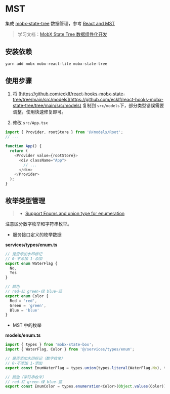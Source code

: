 # MST

集成 [mobx-state-tree] 数据管理，参考 [React and MST]

> 学习文档：[MobX State Tree 数据组件化开发](https://juejin.cn/post/6844903772972384263)

## 安装依赖

```bash
yarn add mobx mobx-react-lite mobx-state-tree
```

## 使用步骤

1. 将 [https://github.com/ecklf/react-hooks-mobx-state-tree/tree/main/src/models](https://github.com/ecklf/react-hooks-mobx-state-tree/tree/main/src/models) 复制到 `src/models`下，部分类型错误需要调整，使用快速修复即可。

2. 修改 `src/App.tsx`

```typescript
import { Provider, rootStore } from '@/models/Root';
// ...

function App() {
  return (
    <Provider value={rootStore}>
      <div className="App">
        // ...
      </div>
    </Provider>
  );
}
```

## 枚举类型管理

> - [Support Enums and union type for enumeration](https://github.com/mobxjs/mobx-state-tree/issues/605)

注意区分数字枚举和字符串枚举。

- 服务接口定义的枚举数据

**services/types/enum.ts**

```typescript
// 是否添加水印标记
// 0-不添加 1-添加
export enum WaterFlag {
  No,
  Yes
}

// 颜色
// red-红 green-绿 blue-蓝
export enum Color {
  Red = 'red',
  Green = 'green',
  Blue = 'blue'
}
```

- MST 中的枚举

**models/enum.ts**

```typescript
import { types } from 'mobx-state-box';
import { WaterFlag, Color } from '@/services/types/enum';

// 是否添加水印标记（数字枚举）
// 0-不添加 1-添加
export const EnumWaterFlag = types.union(types.literal(WaterFlag.No), types.literal(WaterFlag.Yes));

// 颜色（字符串枚举）
// red-红 green-绿 blue-蓝
export const EnumColor = types.enumeration<Color>(Object.values(Color));
```

[mobx-state-tree]: https://mobx-state-tree.js.org/
[react and mst]: https://mobx-state-tree.js.org/concepts/using-react

